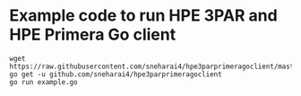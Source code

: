 # Example code to run HPE 3PAR and HPE Primera Go client

```
wget https://raw.githubusercontent.com/sneharai4/hpe3parprimeragoclient/master/example/example.go
go get -u github.com/sneharai4/hpe3parprimeragoclient
go run example.go
```

